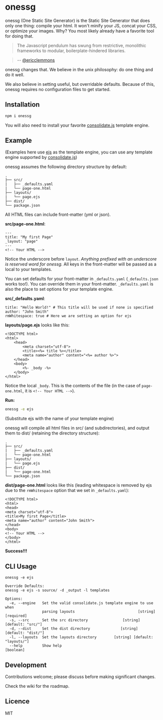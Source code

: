 # onessg

onessg (One Static Site Generator) is the Static Site Generator that does only one thing: compile your html. It won't minify your JS, concat your CSS, or optimize your images. Why? You most likely already have a favorite tool for doing that.

> The Javascript pendulum has swung from restrictive, monolithic frameworks to modular, boilerplate-hindered libraries.

>-- [@ericclemmons](https://medium.com/@ericclemmons/javascript-fatigue-48d4011b6fc4#.7xcwmnave)

onessg changes that. We believe in the unix philosophy: do one thing and do it well.

We also believe in setting useful, but overridable defaults. Because of this, onessg requires no configuration files to get started.

## Installation

```bash
npm i onessg
```

You will also need to install your favorite [consolidate.js](https://github.com/tj/consolidate.js/) template engine.

## Example

(Examples here use [ejs](https://github.com/mde/ejs/) as the template engine, you can use any template engine supported by [consolidate.js](https://github.com/tj/consolidate.js/))

onessg assumes the following directory structure by default:
```
.
├── src/
|   ├── _defaults.yaml
|   └── page-one.html
├── layouts/
|   └── page.ejs
├── dist/
└── package.json
```
All HTML files can include front-matter (yml or json).

**src/page-one.html**:
```
---
title: "My first Page"
_layout: "page"
---
<!-- Your HTML -->
```

Notice the underscore before `layout`. _Anything prefixed with an underscore is reserved word for onessg._ All keys in the front-matter will be passed as a local to your templates.

You can set defaults for your front-matter in `_defaults.yaml` (`_defaults.json` works too!). You can override them in your front-matter. `_defaults.yaml` is also the place to set options for your template engine.

**src/_defaults.yaml**:
```
title: "Hello World!" # This title will be used if none is specified
author: "John Smith"
rmWhitespace: true # Here we are setting an option for ejs
```

**layouts/page.ejs** looks like this:
```
<!DOCTYPE html>
<html>
    <head>
        <meta charset="utf-8">
        <title><%= title %></title>
        <meta name="author" content="<%= author %>">
    </head>
    <body>
        <%- _body -%>
    </body>
</html>
```
Notice the local `_body`. This is the contents of the file (in the case of `page-one.html`, it is `<!-- Your HTML -->`).

**Run:**
```bash
onessg -e ejs
```
(Substitute ejs with the name of your template engine)

onessg will compile all html files in src/ (and subdirectories), and output them to dist/ (retaining the directory structure):
```
.
├── src/
|   ├── _defaults.yaml
|   └── page-one.html
├── layouts/
|   └── page.ejs
├── dist/
|   └── page-one.html
└── package.json
```
**dist/page-one.html** looks like this (leading whitespace is removed by ejs due to the `rmWhitespace` option that we set in `_defaults.yaml`):
```
<!DOCTYPE html>
<html>
<head>
<meta charset="utf-8">
<title>My first Page</title>
<meta name="author" content="John Smith">
</head>
<body>
<!-- Your HTML -->
</body>
</html>
```
**Success!!!**

## CLI Usage

```
onessg -e ejs

Override Defaults:
onessg -e ejs -s source/ -d _output -l templates

Options:
  -e, --engine   Set the valid consolidate.js template engine to use when
                 parsing layouts                             [string] [required]
  -s, --src      Set the src directory                [string] [default: "src/"]
  -d, --dist     Set the dist directory              [string] [default: "dist/"]
  -l, --layouts  Set the layouts directory        [string] [default: "layouts/"]
  --help         Show help                                             [boolean]
```

## Development

Contributions welcome; please discuss before making significant changes.

Check the wiki for the roadmap.

## Licence

MIT
